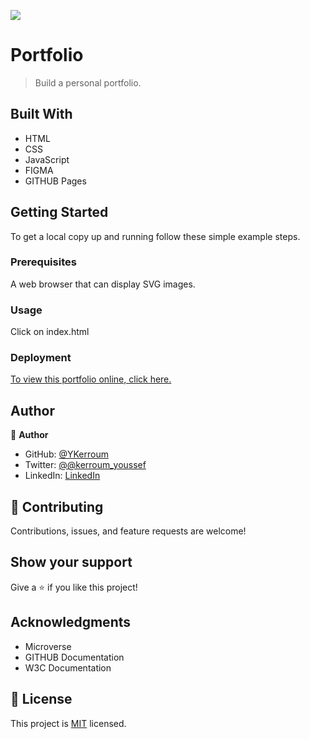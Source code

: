 ![](https://img.shields.io/badge/Microverse-blueviolet)

# Portfolio

> Build a personal portfolio.


## Built With

- HTML
- CSS
- JavaScript
- FIGMA
- GITHUB Pages

## Getting Started


To get a local copy up and running follow these simple example steps.

### Prerequisites
A web browser that can display SVG images.
### Usage
Click on index.html

### Deployment
[To view this portfolio online, click here.](https://ykerroum.github.io/)
## Author

👤 **Author**

- GitHub: [@YKerroum](https://github.com/YKerroum)
- Twitter: [@@kerroum_youssef](https://twitter.com/kerroum_youssef)
- LinkedIn: [LinkedIn](https://www.linkedin.com/in/ykerroum/)

## 🤝 Contributing

Contributions, issues, and feature requests are welcome!


## Show your support

Give a ⭐️ if you like this project!

## Acknowledgments

- Microverse
- GITHUB Documentation
- W3C Documentation

## 📝 License

This project is [MIT](./MIT.md) licensed.